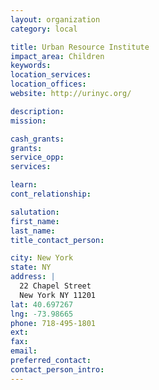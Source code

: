 ```yaml
---
layout: organization
category: local

title: Urban Resource Institute
impact_area: Children
keywords: 
location_services: 
location_offices: 
website: http://urinyc.org/

description: 
mission: 

cash_grants: 
grants: 
service_opp: 
services: 

learn: 
cont_relationship: 

salutation: 
first_name: 
last_name: 
title_contact_person: 

city: New York
state: NY
address: |
  22 Chapel Street  
  New York NY 11201
lat: 40.697267
lng: -73.98665
phone: 718-495-1801
ext: 
fax: 
email: 
preferred_contact: 
contact_person_intro: 
---
```

